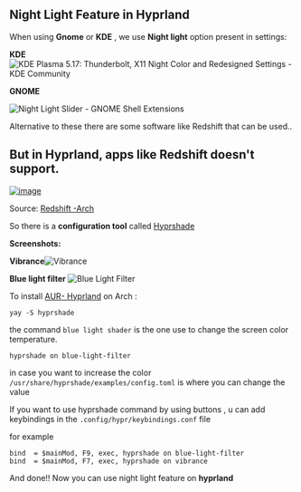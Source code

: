 ## Night Light Feature in Hyprland

When using **Gnome** or **KDE** , we use **Night light** option present in settings:

**KDE**
![KDE Plasma 5.17: Thunderbolt, X11 Night Color and Redesigned Settings - KDE  Community](https://kde.org/announcements/plasma/5/5.17.0/night-color.png)


**GNOME**

![Night Light Slider - GNOME Shell Extensions](https://extensions.gnome.org/extension-data/screenshots/screenshot_1276_gNya1IO.png)

Alternative to these there are some software like Redshift that can be used..

## But in Hyprland, apps like Redshift doesn't support.

<a href="https://ibb.co/18sdt3S"><img src="https://i.ibb.co/Gcst4Xh/image.png" alt="image" border="0"></a>

Source: [Redshift -Arch](https://wiki.archlinux.org/title/redshift)

So there is a **configuration tool** called [Hyprshade](https://github.com/loqusion/hyprshade)

**Screenshots:**

**Vibrance**![Vibrance](https://github.com/loqusion/hyprshade/raw/main/.github/assets/vibrance.png)

**Blue light filter**
![Blue Light Filter](https://github.com/loqusion/hyprshade/raw/main/.github/assets/blue-light-filter.png)

To install [AUR- Hyprland](https://aur.archlinux.org/packages/hyprshade) on Arch :

    yay -S hyprshade

the command `blue light shader` is the one use to change the screen color temperature.

    hyprshade on blue-light-filter
in case you want to increase the color `/usr/share/hyprshade/examples/config.toml` is where you can change the value

If you want to use hyprshade command by using buttons , u can add keybindings in the `.config/hypr/keybindings.conf` file

for example

    bind  = $mainMod, F9, exec, hyprshade on blue-light-filter
    bind  = $mainMod, F7, exec, hyprshade on vibrance

And done!!  Now you can use night light feature on **hyprland**
